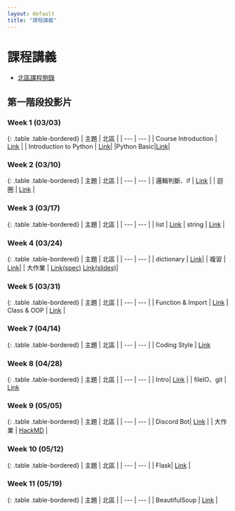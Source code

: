 ```yaml
---
layout: default
title: "課程講義"
---
```

# 課程講義

- [北區課程側錄](https://www.youtube.com/playlist?list=PLp5kjMAmhp-8PCN9Aqh1HQN_FNcd3NYl9)

## 第一階段投影片

### Week 1 (03/03)

{: .table .table-bordered}
| 主題 | 北區 |
| --- | --- |
| Course Introduction | [Link](https://drive.google.com/file/d/1k6zhqxDlFkgUwoOFHGzRpfJ7XOo1In4c/view?usp=sharing) |
| Introduction to Python | [Link](https://www.canva.com/design/DAF-R9rylBE/GF-g89Pxi2rMljVcUbcH9g/view?utm_content=DAF-R9rylBE&utm_campaign=designshare&utm_medium=link&utm_source=editor)|
|Python Basic|[Link](https://hackmd.io/@VLvbo_-_QjqwJnUcuKdxSQ/S1h5tfc3T#/)|

### Week 2 (03/10)

{: .table .table-bordered}
| 主題 | 北區 |
| --- | --- |
| 邏輯判斷、if | [Link](https://docs.google.com/presentation/d/1Na8_-UwhAiXk8KrPRxkh4rO9YDE03Ra2iy_jCfxVKuA/edit?usp=sharing) |
| 迴圈 | [Link](https://drive.google.com/file/d/1jXdN-vTeIwsCsouMqE2gzyF0hlo4VTiE/view?usp=drive_link) |

### Week 3 (03/17)

{: .table .table-bordered}
| 主題 | 北區 |
| --- | --- |
| list | [Link](https://hackmd.io/@VLvbo_-_QjqwJnUcuKdxSQ/SJ-lEHJAa#/)
| string | [Link](https://docs.google.com/presentation/d/17FgMddy7Rs4BBLltV1O2X-yln4xfPF8QxY93dVpx-Es/edit?usp=sharing) |

### Week 4 (03/24)

{: .table .table-bordered}
| 主題 | 北區 |
| --- | --- |
| dictionary | [Link](https://drive.google.com/file/d/1L87_eVlYXFo2ybbQN79xOboPXEcs8Lcv/view?usp=sharing)|
| 複習 | [Link](https://drive.google.com/file/d/1lhj3YwVQQ3E_cC1dIrkiDp9rmUmr3chj/view?usp=drive_link)|
| 大作業 | [Link(spec)](https://hackmd.io/@poo/rytyawJTp) [Link(slides)](https://www.canva.com/design/DAFzpVtnHFY/3cAeQmeAO31-h6FbVXdmyA/view?utm_content=DAFzpVtnHFY&utm_campaign=designshare&utm_medium=link&utm_source=editor)|

### Week 5 (03/31)

{: .table .table-bordered}
| 主題 | 北區 |
| --- | --- |
| Function & Import | [Link](https://drive.google.com/file/d/18kyJvFUUAWle5NnfwUXhAZom42yxtE8_/view?usp=sharing)
| Class & OOP | [Link](https://drive.google.com/file/d/1zDcPqTxT0clAzELNG78nJNhtlM99c-2m/view?usp=sharing) |

### Week 7 (04/14)

{: .table .table-bordered}
| 主題 | 北區 |
| --- | --- |
| Coding Style | [Link](https://drive.google.com/file/d/121tBmK85xCnaTj0dmD0PpVSKoIoMbW8W/view?usp=drive_link)

### Week 8 (04/28)

{: .table .table-bordered}
| 主題 | 北區 |
| --- | --- |
| Intro| [Link](https://drive.google.com/file/d/1oTUwMEnWPmwIL3FM3yl6dCnqBJEJYkmi/view?usp=drive_link) |
| fileIO、git | [Link](https://docs.google.com/presentation/d/1X1uqxsrko65y5UyReWjJJMgAWNw7-sigMPYr5t7eU68/edit?usp=sharing)

### Week 9 (05/05)

{: .table .table-bordered}
| 主題 | 北區 |
| --- | --- |
| Discord Bot| [Link](https://docs.google.com/presentation/d/1KNWFXyrA-x579KzWgZnC-o3XlW-wylDnXHHpIp2hwJw/edit?usp=sharing) |
| 大作業 | [HackMD](https://hackmd.io/@Ev0n9YKlTzCKhedHrgZ2zw/rk6pDYsWC) |

### Week 10 (05/12)

{: .table .table-bordered}
| 主題 | 北區 |
| --- | --- |
| Flask| [Link](https://namwoam.github.io/sprout-material/py2024-taipei-flask/slide.slides.html#/) |

### Week 11 (05/19)

{: .table .table-bordered}
| 主題 | 北區 |
| --- | --- |
| BeautifulSoup | [Link](https://www.canva.com/design/DAGFAXIBM00/Vq73_NWARO4O35MLcu564A/edit?utm_content=DAGFAXIBM00&utm_campaign=designshare&utm_medium=link2&utm_source=sharebutton) |

